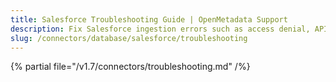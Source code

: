 ```yaml
---
title: Salesforce Troubleshooting Guide | OpenMetadata Support
description: Fix Salesforce ingestion errors such as access denial, API rate limits, or object sync issues.
slug: /connectors/database/salesforce/troubleshooting
---
```


{% partial file="/v1.7/connectors/troubleshooting.md" /%}
